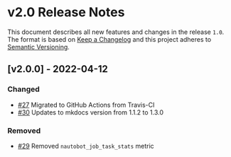 # v2.0 Release Notes

This document describes all new features and changes in the release `1.0`. The format is based on [Keep a Changelog](https://keepachangelog.com/en/1.0.0/) and this project adheres to [Semantic Versioning](https://semver.org/spec/v2.0.0.html).

## [v2.0.0] - 2022-04-12

### Changed

- [#27](https://github.com/nautobot/nautobot-plugin-capacity-metrics/pull/27) Migrated to GitHub Actions from Travis-CI
- [#30](https://github.com/nautobot/nautobot-plugin-capacity-metrics/pull/30) Updates to mkdocs version from 1.1.2 to 1.3.0

### Removed

- [#29](https://github.com/nautobot/nautobot-plugin-capacity-metrics/pull/29) Removed `nautobot_job_task_stats` metric
